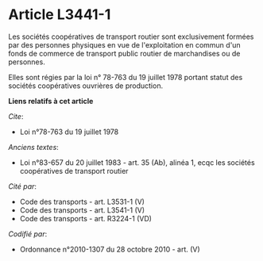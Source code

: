 # Article L3441-1

Les sociétés coopératives de transport routier sont exclusivement formées par des personnes physiques en vue de
l'exploitation en commun d'un fonds de commerce de transport public routier de marchandises ou de personnes.

Elles sont régies par la loi n° 78-763 du 19 juillet 1978 portant statut des sociétés coopératives ouvrières de production.

**Liens relatifs à cet article**

_Cite_:

  - Loi n°78-763 du 19 juillet 1978

_Anciens textes_:

  - Loi n°83-657 du 20 juillet 1983 - art. 35 (Ab), alinéa 1, ecqc les sociétés coopératives de transport routier

_Cité par_:

  - Code des transports - art. L3531-1 (V)
  - Code des transports - art. L3541-1 (V)
  - Code des transports - art. R3224-1 (VD)

_Codifié par_:

  - Ordonnance n°2010-1307 du 28 octobre 2010 - art. (V)

